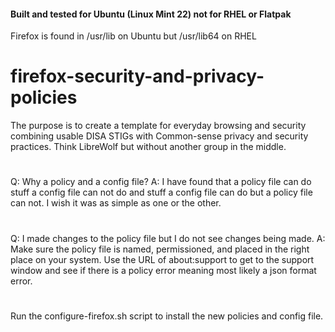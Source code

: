 #### Built and tested for Ubuntu (Linux Mint 22) not for RHEL or Flatpak #####
Firefox is found in /usr/lib on Ubuntu but /usr/lib64 on RHEL

# firefox-security-and-privacy-policies
The purpose is to create a template for everyday browsing and security combining usable DISA STIGs with Common-sense privacy and security practices. Think LibreWolf but without another group in the middle.
#
Q: Why a policy and a config file? 
A: I have found that a policy file can do stuff a config file can not do 
  and stuff a config file can do but a policy file can not. I wish it was as simple as one or the other.
#
Q: I made changes to the policy file but I do not see changes being made.
A: Make sure the policy file is named, permissioned, and placed in the right place on your system. 
   Use the URL of about:support to get to the support window and see if there is a policy error 
   meaning most likely a json format error.
#
Run the configure-firefox.sh script to install the new policies and config file.
